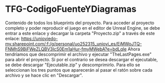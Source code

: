 # TFG-CodigoFuenteYDiagramas
Contenido de todos los blueprints del proyecto.
Para acceder al proyecto completo y poder reproducir el juego en el editor de Unreal Engine, se debe entrar a este enlace y decargar la carpeta "Proyecto.zip" a través de este enlace: https://unioviedo-my.sharepoint.com/:f:/g/personal/uo252315_uniovi_es/EjMWoJTQ-FNMhS9BjFWeZLQBV3IcS0Em1aHur-fmyMWebA?e=bdLqIe
Ahora tendríamos que descomprimir el archivo y ejecutar "TheLastPages.exe" para abrir el proyecto.
Si por el contrario se desea descargar el ejecutable, se debe descargar "Ejecutable.zip" y descomprimirlo.
Para ello se seleccionan los tres puntos que aparecerán al pasar el ratón sobre cada archivo y se hace clic en "Descargar".
